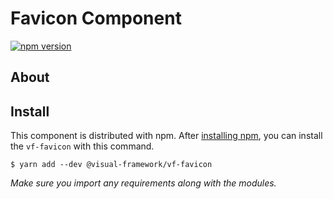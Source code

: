 # Favicon Component

[![npm version](https://badge.fury.io/js/%40visual-framework%2Fvf-favicon.svg)](https://badge.fury.io/js/%40visual-framework%2Fvf-favicon)

## About

## Install

This component is distributed with npm. After [installing npm](https://www.npmjs.com/get-npm), you can install the `vf-favicon` with this command.

```
$ yarn add --dev @visual-framework/vf-favicon
```


_Make sure you import any requirements along with the modules._
